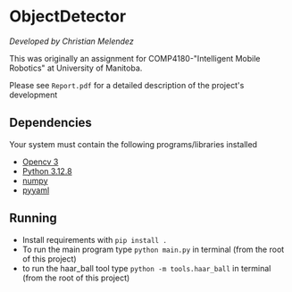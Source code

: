 # ObjectDetector
*Developed by Christian Melendez*

This was originally an assignment for COMP4180-"Intelligent Mobile Robotics" at University of Manitoba.

Please see `Report.pdf` for a detailed description of the project's development

## Dependencies
Your system must contain the following programs/libraries installed
- [Opencv 3]([https://docs.opencv.org/](https://opencv.org/releases/))
- [Python 3.12.8](https://www.python.org/downloads/)
- [numpy](https://www.scipy.org/install.html)
- [pyyaml](https://pypi.org/project/PyYAML/)

## Running
- Install requirements with `pip install .`
- To run the main program type `python main.py` in terminal (from the root of this project)
- to run the haar_ball tool type `python -m tools.haar_ball` in terminal (from the root of this project)
